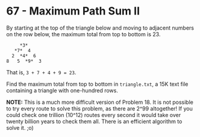 # 67 - Maximum Path Sum II

By starting at the top of the triangle below and moving to adjacent numbers on the row below, the maximum total from top to bottom is 23.

```
     *3*
   *7*  4
  2  *4*  6
8   5  *9*  3
```

That is, `3 + 7 + 4 + 9 = 23`.

Find the maximum total from top to bottom in `triangle.txt`, a 15K text file containing a triangle with one-hundred rows.

**NOTE:** This is a much more difficult version of Problem 18. It is not possible to try every route to solve this problem, as there are 2^99 altogether! If you could check one trillion (10^12) routes every second it would take over twenty billion years to check them all. There is an efficient algorithm to solve it. ;o)
